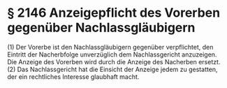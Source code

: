 # § 2146 Anzeigepflicht des Vorerben gegenüber Nachlassgläubigern
(1) Der Vorerbe ist den Nachlassgläubigern gegenüber verpflichtet, den Eintritt der Nacherbfolge unverzüglich dem Nachlassgericht anzuzeigen. Die Anzeige des Vorerben wird durch die Anzeige des Nacherben ersetzt.
(2) Das Nachlassgericht hat die Einsicht der Anzeige jedem zu gestatten, der ein rechtliches Interesse glaubhaft macht.